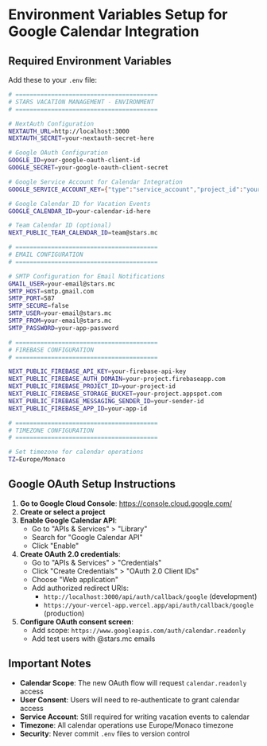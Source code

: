 # Environment Variables Setup for Google Calendar Integration

## Required Environment Variables

Add these to your `.env` file:

```bash
# ========================================
# STARS VACATION MANAGEMENT - ENVIRONMENT
# ========================================

# NextAuth Configuration
NEXTAUTH_URL=http://localhost:3000
NEXTAUTH_SECRET=your-nextauth-secret-here

# Google OAuth Configuration
GOOGLE_ID=your-google-oauth-client-id
GOOGLE_SECRET=your-google-oauth-client-secret

# Google Service Account for Calendar Integration
GOOGLE_SERVICE_ACCOUNT_KEY={"type":"service_account","project_id":"your-project-id","private_key_id":"...","private_key":"-----BEGIN PRIVATE KEY-----\n...\n-----END PRIVATE KEY-----\n","client_email":"your-service-account@your-project-id.iam.gserviceaccount.com","client_id":"...","auth_uri":"https://accounts.google.com/o/oauth2/auth","token_uri":"https://oauth2.googleapis.com/token","auth_provider_x509_cert_url":"https://www.googleapis.com/oauth2/v1/certs","client_x509_cert_url":"https://www.googleapis.com/robot/v1/metadata/x509/your-service-account%40your-project-id.iam.gserviceaccount.com"}

# Google Calendar ID for Vacation Events
GOOGLE_CALENDAR_ID=your-calendar-id-here

# Team Calendar ID (optional)
NEXT_PUBLIC_TEAM_CALENDAR_ID=team@stars.mc

# ========================================
# EMAIL CONFIGURATION
# ========================================

# SMTP Configuration for Email Notifications
GMAIL_USER=your-email@stars.mc
SMTP_HOST=smtp.gmail.com
SMTP_PORT=587
SMTP_SECURE=false
SMTP_USER=your-email@stars.mc
SMTP_FROM=your-email@stars.mc
SMTP_PASSWORD=your-app-password

# ========================================
# FIREBASE CONFIGURATION
# ========================================

NEXT_PUBLIC_FIREBASE_API_KEY=your-firebase-api-key
NEXT_PUBLIC_FIREBASE_AUTH_DOMAIN=your-project.firebaseapp.com
NEXT_PUBLIC_FIREBASE_PROJECT_ID=your-project-id
NEXT_PUBLIC_FIREBASE_STORAGE_BUCKET=your-project.appspot.com
NEXT_PUBLIC_FIREBASE_MESSAGING_SENDER_ID=your-sender-id
NEXT_PUBLIC_FIREBASE_APP_ID=your-app-id

# ========================================
# TIMEZONE CONFIGURATION
# ========================================

# Set timezone for calendar operations
TZ=Europe/Monaco
```

## Google OAuth Setup Instructions

1. **Go to Google Cloud Console**: https://console.cloud.google.com/
2. **Create or select a project**
3. **Enable Google Calendar API**:
   - Go to "APIs & Services" > "Library"
   - Search for "Google Calendar API"
   - Click "Enable"
4. **Create OAuth 2.0 credentials**:
   - Go to "APIs & Services" > "Credentials"
   - Click "Create Credentials" > "OAuth 2.0 Client IDs"
   - Choose "Web application"
   - Add authorized redirect URIs:
     - `http://localhost:3000/api/auth/callback/google` (development)
     - `https://your-vercel-app.vercel.app/api/auth/callback/google` (production)
5. **Configure OAuth consent screen**:
   - Add scope: `https://www.googleapis.com/auth/calendar.readonly`
   - Add test users with @stars.mc emails

## Important Notes

- **Calendar Scope**: The new OAuth flow will request `calendar.readonly` access
- **User Consent**: Users will need to re-authenticate to grant calendar access
- **Service Account**: Still required for writing vacation events to calendar
- **Timezone**: All calendar operations use Europe/Monaco timezone
- **Security**: Never commit `.env` files to version control
